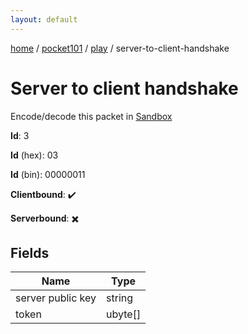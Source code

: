 ```yaml
---
layout: default
---
```


[home](/)  /  [pocket101](/protocol/pocket101)  /  [play](/protocol/pocket101/play)  /  server-to-client-handshake

# Server to client handshake

Encode/decode this packet in [Sandbox](../../../sandbox/pocket101#play.server_to_client_handshake)

**Id**: 3

**Id** (hex): 03

**Id** (bin): 00000011

**Clientbound**: ✔️

**Serverbound**: ✖️

## Fields

Name | Type
---|---
server public key | string
token | ubyte[]
